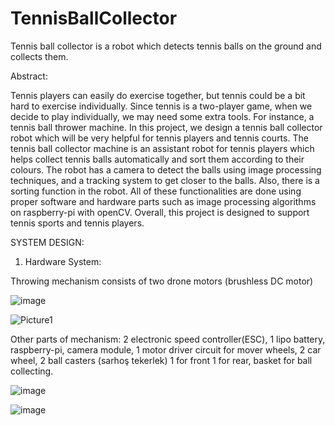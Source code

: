 # TennisBallCollector
Tennis ball collector is a robot which detects tennis balls on the ground and collects them.

Abstract:

Tennis players can easily do exercise together, but tennis could be a bit hard to exercise individually. Since tennis is a two-player game, when we decide to play individually, we may need some extra tools. For instance, a tennis ball thrower machine. In this project, we design a tennis ball collector robot which will be very helpful for tennis players and tennis courts. The tennis ball collector machine is an assistant robot for tennis players which helps collect tennis balls automatically and sort them according to their colours. The robot has a camera to detect the balls using image processing techniques, and a tracking system to get closer to the balls. Also, there is a sorting function in the robot. All of these functionalities are done using proper software and hardware parts such as image processing algorithms on raspberry-pi with openCV. Overall, this project is designed to support tennis sports and tennis players.

SYSTEM DESIGN:

1. Hardware System:

Throwing mechanism consists of two drone motors (brushless DC motor)

![image](https://user-images.githubusercontent.com/37505916/142758339-9f68be74-f2ac-49d6-8ef1-6c090c926413.png)

![Picture1](https://user-images.githubusercontent.com/37505916/142758468-77a719fe-5d63-4fbd-b067-3ae02fc44553.gif)

Other parts of mechanism: 2 electronic speed controller(ESC), 1 lipo battery, raspberry-pi, camera module, 1 motor driver circuit for mover wheels, 2 car wheel, 2 ball casters (sarhoş tekerlek) 1 for front 1 for rear, basket for ball collecting.

![image](https://user-images.githubusercontent.com/37505916/142758648-070097c0-8770-4370-a8ef-4923ffdb065f.png)

![image](https://user-images.githubusercontent.com/37505916/142758656-8b446f18-fd73-4a23-9304-45abb87ea74e.png)
